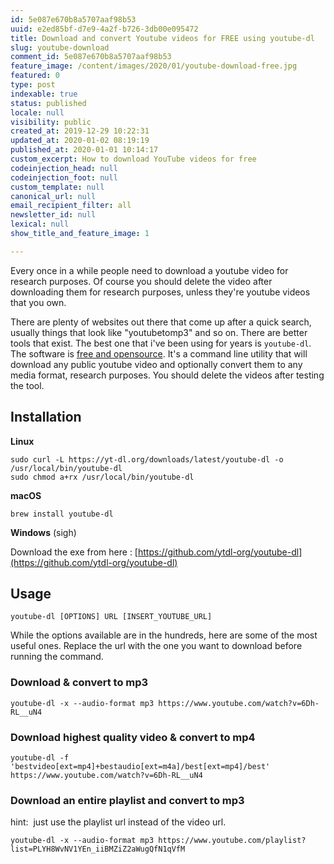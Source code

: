 ```yaml
---
id: 5e087e670b8a5707aaf98b53
uuid: e2ed85bf-d7e9-4a2f-b726-3db00e095472
title: Download and convert Youtube videos for FREE using youtube-dl
slug: youtube-download
comment_id: 5e087e670b8a5707aaf98b53
feature_image: /content/images/2020/01/youtube-download-free.jpg
featured: 0
type: post
indexable: true
status: published
locale: null
visibility: public
created_at: 2019-12-29 10:22:31
updated_at: 2020-01-02 08:19:19
published_at: 2020-01-01 10:14:17
custom_excerpt: How to download YouTube videos for free
codeinjection_head: null
codeinjection_foot: null
custom_template: null
canonical_url: null
email_recipient_filter: all
newsletter_id: null
lexical: null
show_title_and_feature_image: 1

---
```


Every once in a while people need to download a youtube video for research purposes. Of course you should delete the video after downloading them for research purposes, unless they're youtube videos that you own.

There are plenty of websites out there that come up after a quick search, usually things that look like "youtubetomp3" and so on. There are better tools that exist. The best one that i've been using for years is `youtube-dl`. The software is [free and opensource](https://github.com/ytdl-org/youtube-dl). It's a command line utility that will download any public youtube video and optionally convert them to any media format, research purposes. You should delete the videos after testing the tool.

## Installation

**Linux**

    sudo curl -L https://yt-dl.org/downloads/latest/youtube-dl -o /usr/local/bin/youtube-dl
    sudo chmod a+rx /usr/local/bin/youtube-dl

**macOS**

    brew install youtube-dl
    

**Windows** (sigh)

Download the exe from here : [https://github.com/ytdl-org/youtube-dl](https://github.com/ytdl-org/youtube-dl)

## Usage

    youtube-dl [OPTIONS] URL [INSERT_YOUTUBE_URL]
    

While the options available are in the hundreds, here are some of the most useful ones. Replace the url with the one you want to download before running the command.

### Download & convert to mp3

    youtube-dl -x --audio-format mp3 https://www.youtube.com/watch?v=6Dh-RL__uN4
    

### Download highest quality video & convert to mp4

    youtube-dl -f 'bestvideo[ext=mp4]+bestaudio[ext=m4a]/best[ext=mp4]/best' https://www.youtube.com/watch?v=6Dh-RL__uN4

### Download an entire playlist and convert to mp3

hint:  just use the playlist url instead of the video url.

    youtube-dl -x --audio-format mp3 https://www.youtube.com/playlist?list=PLYH8WvNV1YEn_iiBMZiZ2aWugQfN1qVfM